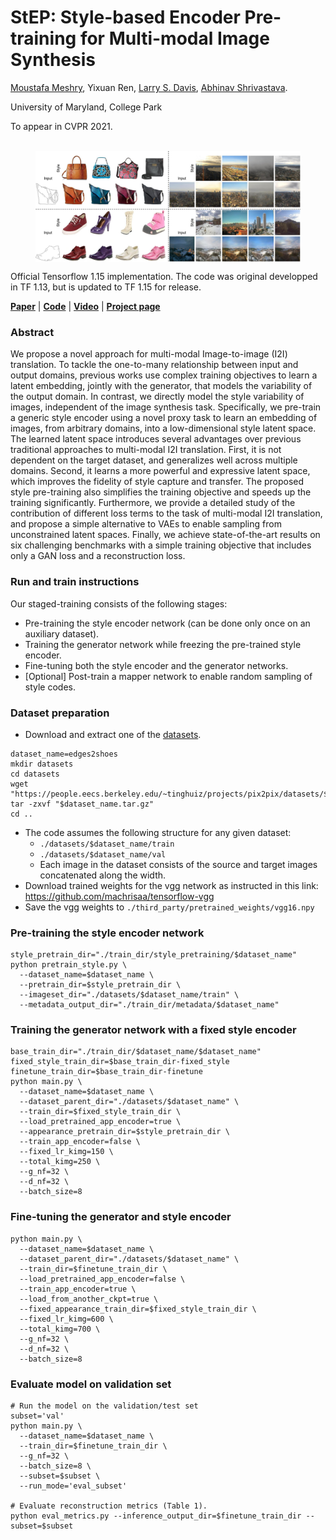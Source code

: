 # StEP: Style-based Encoder Pre-training for Multi-modal Image Synthesis
[Moustafa Meshry](http://www.cs.umd.edu/~mmeshry/),
Yixuan Ren,
[Larry S. Davis](http://users.umiacs.umd.edu/~lsd/),
[Abhinav Shrivastava](http://www.cs.umd.edu/~abhinav/).

University of Maryland, College Park

To appear in CVPR 2021. <br><br>


<figure class="image">
  <img align="center" src="imgs/style_transfer.jpg" width="1000px">
</figure>

Official Tensorflow 1.15 implementation. The code was original developped in TF 1.13, but is updated to TF 1.15 for release.

[**Paper**](https://arxiv.org/abs/2104.07098) | [**Code**](https://github.com/MoustafaMeshry/StEP) | [**Video**](https://youtu.be/6PFQjIuq8-0) | [**Project page**](http://www.cs.umd.edu/~mmeshry/projects/step/)

### Abstract

We propose a novel approach for multi-modal Image-to-image (I2I) translation. To tackle the one-to-many relationship between input and output domains,
previous works use complex training objectives to learn a latent embedding, jointly with the generator, that models the variability of the output domain.
In contrast, we directly model the style variability of images, independent of the image synthesis task.
Specifically, we pre-train a generic style encoder using a novel proxy task to learn an embedding of images, from arbitrary domains, into a low-dimensional style latent space.
The learned latent space introduces several advantages over previous traditional approaches to multi-modal I2I translation.
First, it is not dependent on the target dataset, and generalizes well across multiple domains.
Second, it learns a more powerful and expressive latent space, which improves the fidelity of style capture and transfer.
The proposed style pre-training also simplifies the training objective and speeds up the training significantly.
Furthermore, we provide a detailed study of the contribution of different loss terms to the task of multi-modal I2I translation, and propose a simple
alternative to VAEs to enable sampling from unconstrained latent spaces.
Finally, we achieve state-of-the-art results on six challenging benchmarks with a simple training objective that includes only a GAN loss and a reconstruction loss.


### Run and train instructions

Our staged-training consists of the following stages:

-   Pre-training the style encoder network (can be done only once on an auxiliary dataset).
-   Training the generator network while freezing the pre-trained style encoder.
-   Fine-tuning both the style encoder and the generator networks.
-   [Optional] Post-train a mapper network to enable random sampling of style codes.

### Dataset preparation


*   Download and extract one of the [datasets](https://people.eecs.berkeley.edu/~tinghuiz/projects/pix2pix/datasets/).

```
dataset_name=edges2shoes
mkdir datasets
cd datasets
wget "https://people.eecs.berkeley.edu/~tinghuiz/projects/pix2pix/datasets/$dataset_name.tar.gz"
tar -zxvf "$dataset_name.tar.gz"
cd ..
```

*   The code assumes the following structure for any given dataset:
    *   `./datasets/$dataset_name/train`
    *   `./datasets/$dataset_name/val`
    *   Each image in the dataset consists of the source and target images concatenated along the width.
*   Download trained weights for the vgg network as instructed in this link: https://github.com/machrisaa/tensorflow-vgg
*   Save the vgg weights to `./third_party/pretrained_weights/vgg16.npy`


### Pre-training the style encoder network

```
style_pretrain_dir="./train_dir/style_pretraining/$dataset_name"
python pretrain_style.py \
  --dataset_name=$dataset_name \
  --pretrain_dir=$style_pretrain_dir \
  --imageset_dir="./datasets/$dataset_name/train" \
  --metadata_output_dir="./train_dir/metadata/$dataset_name"
```

### Training the generator network with a fixed style encoder

```
base_train_dir="./train_dir/$dataset_name/$dataset_name"
fixed_style_train_dir=$base_train_dir-fixed_style
finetune_train_dir=$base_train_dir-finetune
python main.py \
  --dataset_name=$dataset_name \
  --dataset_parent_dir="./datasets/$dataset_name" \
  --train_dir=$fixed_style_train_dir \
  --load_pretrained_app_encoder=true \
  --appearance_pretrain_dir=$style_pretrain_dir \
  --train_app_encoder=false \
  --fixed_lr_kimg=150 \
  --total_kimg=250 \
  --g_nf=32 \
  --d_nf=32 \
  --batch_size=8
```

### Fine-tuning the generator and style encoder


```
python main.py \
  --dataset_name=$dataset_name \
  --dataset_parent_dir="./datasets/$dataset_name" \
  --train_dir=$finetune_train_dir \
  --load_pretrained_app_encoder=false \
  --train_app_encoder=true \
  --load_from_another_ckpt=true \
  --fixed_appearance_train_dir=$fixed_style_train_dir \
  --fixed_lr_kimg=600 \
  --total_kimg=700 \
  --g_nf=32 \
  --d_nf=32 \
  --batch_size=8
```


### Evaluate model on validation set

```
# Run the model on the validation/test set
subset='val'
python main.py \
  --dataset_name=$dataset_name \
  --train_dir=$finetune_train_dir \
  --g_nf=32 \
  --batch_size=8 \
  --subset=$subset \
  --run_mode='eval_subset'

# Evaluate reconstruction metrics (Table 1).
python eval_metrics.py --inference_output_dir=$finetune_train_dir --subset=$subset
```

